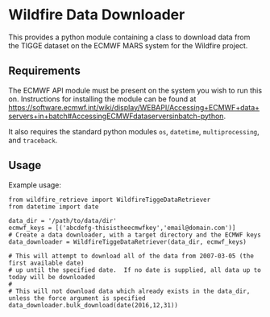 Wildfire Data Downloader
========================
This provides a python module containing a class to download data from the TIGGE dataset on the ECMWF MARS system for the Wildfire project.

Requirements
------------
The ECMWF API module must be present on the system you wish to run this on.  Instructions for installing the module can be found at <https://software.ecmwf.int/wiki/display/WEBAPI/Accessing+ECMWF+data+servers+in+batch#AccessingECMWFdataserversinbatch-python>.

It also requires the standard python modules `os`, `datetime`, `multiprocessing`, and `traceback`.

Usage
-----
Example usage:
```
from wildfire_retrieve import WildfireTiggeDataRetriever
from datetime import date
 
data_dir = '/path/to/data/dir'
ecmwf_keys = [('abcdefg-thisistheecmwfkey','email@domain.com')]
# Create a data downloader, with a target directory and the ECMWF keys
data_downloader = WildfireTiggeDataRetriever(data_dir, ecmwf_keys)

# This will attempt to download all of the data from 2007-03-05 (the first available date)
# up until the specified date.  If no date is supplied, all data up to today will be downloaded
# 
# This will not download data which already exists in the data_dir, unless the force argument is specified
data_downloader.bulk_download(date(2016,12,31))
```
